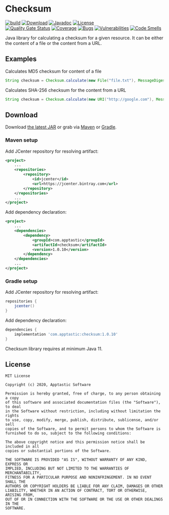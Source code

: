 Checksum
==========

[![build](https://github.com/w3stling/checksum/actions/workflows/build.yml/badge.svg)](https://github.com/w3stling/checksum/actions/workflows/build.yml)
[![Download](https://api.bintray.com/packages/apptastic/maven-repo/checksum/images/download.svg)](https://bintray.com/apptastic/maven-repo/checksum/_latestVersion)
[![Javadoc](https://img.shields.io/badge/javadoc-1.0.10-blue.svg)](https://w3stling.github.io/checksum/javadoc/1.0.10)
[![License](http://img.shields.io/:license-MIT-blue.svg?style=flat-round)](http://apptastic-software.mit-license.org)   
[![Quality Gate Status](https://sonarcloud.io/api/project_badges/measure?project=com.apptasticsoftware%3Achecksum&metric=alert_status)](https://sonarcloud.io/summary/new_code?id=com.apptasticsoftware%3Achecksum)
[![Coverage](https://sonarcloud.io/api/project_badges/measure?project=com.apptasticsoftware%3Achecksum&metric=coverage)](https://sonarcloud.io/summary/new_code?id=com.apptasticsoftware%3Achecksum)
[![Bugs](https://sonarcloud.io/api/project_badges/measure?project=com.apptasticsoftware%3Achecksum&metric=bugs)](https://sonarcloud.io/summary/new_code?id=com.apptasticsoftware%3Achecksum)
[![Vulnerabilities](https://sonarcloud.io/api/project_badges/measure?project=com.apptasticsoftware%3Achecksum&metric=vulnerabilities)](https://sonarcloud.io/summary/new_code?id=com.apptasticsoftware%3Achecksum)
[![Code Smells](https://sonarcloud.io/api/project_badges/measure?project=com.apptasticsoftware%3Achecksum&metric=code_smells)](https://sonarcloud.io/summary/new_code?id=com.apptasticsoftware%3Achecksum)

Java library for calculating a checksum for a given resource. It can be either the content of a file or the content from a URL. 

Examples
--------
Calculates MD5 checksum for content of a file 
```java
String checksum = Checksum.calculate(new File("file.txt"), MessageDigest.getInstance("MD5"));
```

Calculates SHA-256 checksum for the content from a URL 
```java
String checksum = Checksum.calculate(new URI("http://google.com"), MessageDigest.getInstance("SHA-256"));
```


Download
--------

Download [the latest JAR][1] or grab via [Maven][2] or [Gradle][3].

### Maven setup
Add JCenter repository for resolving artifact:
```xml
<project>
    ...
    <repositories>
        <repository>
            <id>jcenter</id>
            <url>https://jcenter.bintray.com</url>
        </repository>
    </repositories>
    ...
</project>
```

Add dependency declaration:
```xml
<project>
    ...
    <dependencies>
        <dependency>
            <groupId>com.apptastic</groupId>
            <artifactId>checksum</artifactId>
            <version>1.0.10</version>
        </dependency>
    </dependencies>
    ...
</project>
```

### Gradle setup
Add JCenter repository for resolving artifact:
```groovy
repositories {
    jcenter()
}
```

Add dependency declaration:
```groovy
dependencies {
    implementation 'com.apptastic:checksum:1.0.10'
}
```

Checksum library requires at minimum Java 11.

License
-------

    MIT License
    
    Copyright (c) 2020, Apptastic Software
    
    Permission is hereby granted, free of charge, to any person obtaining a copy
    of this software and associated documentation files (the "Software"), to deal
    in the Software without restriction, including without limitation the rights
    to use, copy, modify, merge, publish, distribute, sublicense, and/or sell
    copies of the Software, and to permit persons to whom the Software is
    furnished to do so, subject to the following conditions:
    
    The above copyright notice and this permission notice shall be included in all
    copies or substantial portions of the Software.
    
    THE SOFTWARE IS PROVIDED "AS IS", WITHOUT WARRANTY OF ANY KIND, EXPRESS OR
    IMPLIED, INCLUDING BUT NOT LIMITED TO THE WARRANTIES OF MERCHANTABILITY,
    FITNESS FOR A PARTICULAR PURPOSE AND NONINFRINGEMENT. IN NO EVENT SHALL THE
    AUTHORS OR COPYRIGHT HOLDERS BE LIABLE FOR ANY CLAIM, DAMAGES OR OTHER
    LIABILITY, WHETHER IN AN ACTION OF CONTRACT, TORT OR OTHERWISE, ARISING FROM,
    OUT OF OR IN CONNECTION WITH THE SOFTWARE OR THE USE OR OTHER DEALINGS IN THE
    SOFTWARE.


[1]: https://bintray.com/apptastic/maven-repo/checksum/_latestVersion
[2]: https://maven.apache.org
[3]: https://gradle.org